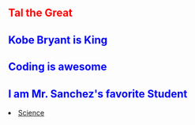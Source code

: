 <h2 style="color:red">Tal the Great</h2>
<h2 style="color:blue">Kobe Bryant is King</h2>
<h2 style="color:blue">Coding is awesome</h2>
<h2 style="color:blue">I am Mr. Sanchez's favorite Student</h2>
<li id="menu-item-9740" class="menu-item menu-item-type-post_type menu-item-object-page menu-item-9740"><a href="http://www.prekinders.com/science-page/">Science</a></li>
<meta property="og:image" content="http://www.learninggamesforkids.com/images/og_graphics/LGFK_Share1.jpg" />
<link rel="stylesheet" href="http://fun.familyeducation.com/css/fe-base-ie.css" type="text/css" />
